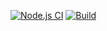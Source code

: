 [![Node.js CI](https://github.com/achchuthany/ci-cd-pipeline/actions/workflows/node.js.yml/badge.svg?branch=DEVELOP)](https://github.com/achchuthany/ci-cd-pipeline/actions/workflows/node.js.yml)
[![Build](https://github.com/achchuthany/ci-cd-pipeline/actions/workflows/build.yml/badge.svg?branch=DEVELOP)](https://github.com/achchuthany/ci-cd-pipeline/actions/workflows/build.yml)